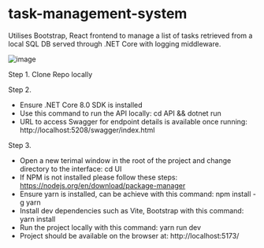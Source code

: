 # task-management-system

Utilises Bootstrap, React frontend to manage a list of tasks retrieved from a local SQL DB served through .NET Core with logging middleware.

![image](https://github.com/garethquirke/task-management-system/assets/15104324/4c4c26c9-74c0-473b-bd90-48dcec6d7979)


Step 1.
Clone Repo locally

Step 2.
- Ensure .NET Core 8.0 SDK is installed
- Use this command to run the API locally: cd API && dotnet run
- URL to access Swagger for endpoint details is available once running: http://localhost:5208/swagger/index.html

Step 3.
- Open a new terimal window in the root of the project and change directory to the interface: cd UI
- If NPM is not installed please follow these steps: https://nodejs.org/en/download/package-manager
- Ensure yarn is installed, can be achieve with this command: npm install -g yarn
- Install dev dependencies such as Vite, Bootstrap with this command: yarn install
- Run the project locally with this command: yarn run dev
- Project should be available on the browser at: http://localhost:5173/

